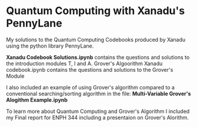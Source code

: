 # Quantum Computing with Xanadu's PennyLane
My solutions to the Quantum Computing Codebooks produced by Xanadu using the python library PennyLane.

**Xanadu Codebook Solutions.ipynb** contains the questions and solutions to the introduction modules T, I and A.
Grover's Algoorithm Xanadu codebook.ipynb contains the questions and solutions to the Grover's Module

I also included an example of using Grover's algorithm compared to a conventional searching/sorting algorithm in the file: **Multi-Variable Grover's Alogithm Example.ipynb**

To learn more about Quantum Computing and Grover's Algorithm I included my Final report for ENPH 344 including a presentaion on Grover's Alorithm.

